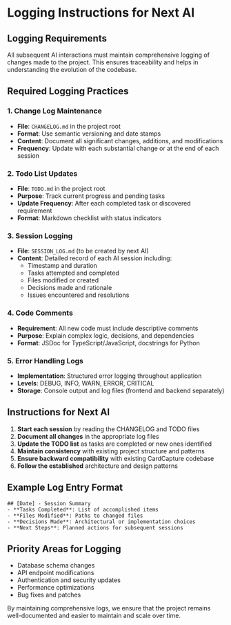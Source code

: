 # Logging Instructions for Next AI

## Logging Requirements
All subsequent AI interactions must maintain comprehensive logging of changes made to the project. This ensures traceability and helps in understanding the evolution of the codebase.

## Required Logging Practices

### 1. Change Log Maintenance
- **File**: `CHANGELOG.md` in the project root
- **Format**: Use semantic versioning and date stamps
- **Content**: Document all significant changes, additions, and modifications
- **Frequency**: Update with each substantial change or at the end of each session

### 2. Todo List Updates
- **File**: `TODO.md` in the project root  
- **Purpose**: Track current progress and pending tasks
- **Update Frequency**: After each completed task or discovered requirement
- **Format**: Markdown checklist with status indicators

### 3. Session Logging
- **File**: `SESSION_LOG.md` (to be created by next AI)
- **Content**: Detailed record of each AI session including:
  - Timestamp and duration
  - Tasks attempted and completed
  - Files modified or created
  - Decisions made and rationale
  - Issues encountered and resolutions

### 4. Code Comments
- **Requirement**: All new code must include descriptive comments
- **Purpose**: Explain complex logic, decisions, and dependencies
- **Format**: JSDoc for TypeScript/JavaScript, docstrings for Python

### 5. Error Handling Logs
- **Implementation**: Structured error logging throughout application
- **Levels**: DEBUG, INFO, WARN, ERROR, CRITICAL
- **Storage**: Console output and log files (frontend and backend separately)

## Instructions for Next AI
1. **Start each session** by reading the CHANGELOG and TODO files
2. **Document all changes** in the appropriate log files
3. **Update the TODO list** as tasks are completed or new ones identified
4. **Maintain consistency** with existing project structure and patterns
5. **Ensure backward compatibility** with existing CardCapture codebase
6. **Follow the established** architecture and design patterns

## Example Log Entry Format
```
## [Date] - Session Summary
- **Tasks Completed**: List of accomplished items
- **Files Modified**: Paths to changed files
- **Decisions Made**: Architectural or implementation choices
- **Next Steps**: Planned actions for subsequent sessions
```

## Priority Areas for Logging
- Database schema changes
- API endpoint modifications
- Authentication and security updates
- Performance optimizations
- Bug fixes and patches

By maintaining comprehensive logs, we ensure that the project remains well-documented and easier to maintain and scale over time.